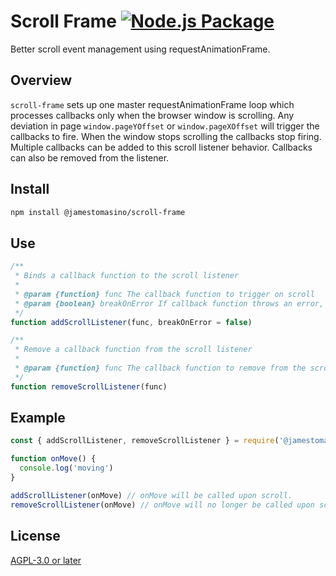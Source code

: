 # Scroll Frame [![Node.js Package](https://github.com/jamestomasino/scroll-frame/actions/workflows/npm-publish.yml/badge.svg?branch=main)](https://github.com/jamestomasino/scroll-frame/actions/workflows/npm-publish.yml)

Better scroll event management using requestAnimationFrame.

## Overview

`scroll-frame` sets up one master requestAnimationFrame loop which processes callbacks only when the browser window is scrolling. Any deviation in page `window.pageYOffset` or `window.pageXOffset` will trigger the callbacks to fire. When the window stops scrolling the callbacks stop firing. Multiple callbacks can be added to this scroll listener behavior. Callbacks can also be removed from the listener.

## Install

```bash
npm install @jamestomasino/scroll-frame
```

## Use

```js
/**
 * Binds a callback function to the scroll listener
 *
 * @param {function} func The callback function to trigger on scroll
 * @param {boolean} breakOnError If callback function throws an error, remove from scroll listener
 */
function addScrollListener(func, breakOnError = false)

/**
 * Remove a callback function from the scroll listener
 *
 * @param {function} func The callback function to remove from the scroll listener
 */
function removeScrollListener(func)
```

## Example
```js
const { addScrollListener, removeScrollListener } = require('@jamestomasino/scroll-frame');

function onMove() {
  console.log('moving')
}

addScrollListener(onMove) // onMove will be called upon scroll.
removeScrollListener(onMove) // onMove will no longer be called upon scroll
```

## License

[AGPL-3.0 or later](LICENSE)
